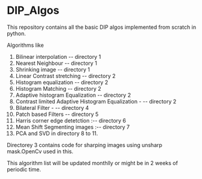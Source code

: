 # DIP_Algos

This repository contains all the basic DIP algos implemented from scratch in python.

Algorithms like 

1) Bilinear interpolation -- directory 1
2) Nearest Neighbour  -- directory 1
3) Shrinking image  -- directory 1
4) Linear Contrast stretching -- directory 2
5) Histogram equalization -- directory 2
6) Histogram Matching -- directory 2
7) Adaptive histogram Equalization -- directory 2
8) Contrast limited Adaptive Histogram Equalization - -- directory 2
9) Bilateral Filter - -- directory 4
10) Patch based Filters -- directory 5
11) Harris corner edge detetction :-- directory 6
12) Mean Shift Segmenting images :-- directory 7
13) PCA and SVD in directory 8 to 11.


Directorey 3 contains code for sharping images using unsharp mask.OpenCv used in this.

This algorithm list will be updated monthlly or might be in 2 weeks of periodic time.
